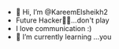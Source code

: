 - 👋 Hi, I’m @KareemElsheikh2
- Future Hacker👨‍💻...don't play
- I love communication :)
- 🌱 I’m currently learning ...you

<!---
KareemElsheikh2/KareemElsheikh2 is a ✨ special ✨ repository because its `README.md` (this file) appears on your GitHub profile.
You can click the Preview link to take a look at your changes.
--->
